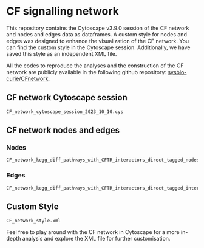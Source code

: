 # CF signalling network

This repository contains the Cytoscape v3.9.0 session of the CF network and nodes and edges data as dataframes. A custom style for nodes and edges was designed to enhance the visualization of the CF network. You can find the custom style in the Cytoscape session. Additionally, we have saved this style as an independent XML file.

All the codes to reproduce the analyses and the construction of the CF network are publicly available in the following github repository: [sysbio-curie/CFnetwork](https://github.com/sysbio-curie/CFnetwork). 

## CF network Cytoscape session

    CF_network_cytoscape_session_2023_10_10.cys

## CF network nodes and edges

### Nodes
    CF_network_kegg_diff_pathways_with_CFTR_interactors_direct_tagged_nodes_df.txt
### Edges
    CF_network_kegg_diff_pathways_with_CFTR_interactors_direct_tagged_interactions_df.txt

## Custom Style

    CF_network_style.xml

Feel free to play around with the CF network in Cytoscape for a more in-depth analysis and explore the XML file for further customisation.